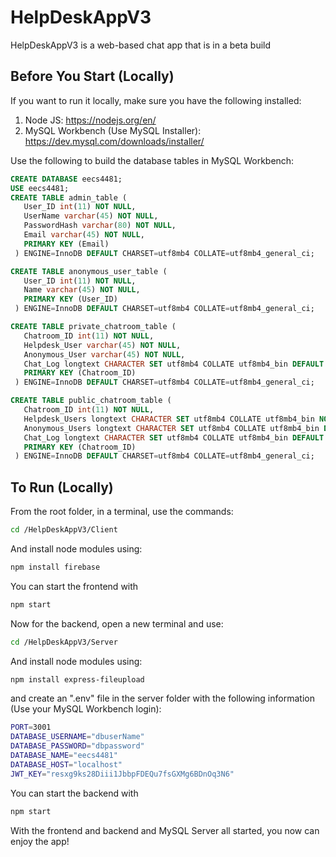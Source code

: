 # HelpDeskAppV3

HelpDeskAppV3 is a web-based chat app that is in a beta build

## Before You Start (Locally)

If you want to run it locally, make sure you have the following installed:

1. Node JS: https://nodejs.org/en/
2. MySQL Workbench (Use MySQL Installer): https://dev.mysql.com/downloads/installer/

Use the following to build the database tables in MySQL Workbench:

```SQL
CREATE DATABASE eecs4481;
USE eecs4481;
CREATE TABLE admin_table (
   User_ID int(11) NOT NULL,
   UserName varchar(45) NOT NULL,
   PasswordHash varchar(80) NOT NULL,
   Email varchar(45) NOT NULL,
   PRIMARY KEY (Email)
 ) ENGINE=InnoDB DEFAULT CHARSET=utf8mb4 COLLATE=utf8mb4_general_ci;

CREATE TABLE anonymous_user_table (
   User_ID int(11) NOT NULL,
   Name varchar(45) NOT NULL,
   PRIMARY KEY (User_ID)
 ) ENGINE=InnoDB DEFAULT CHARSET=utf8mb4 COLLATE=utf8mb4_general_ci;

CREATE TABLE private_chatroom_table (
   Chatroom_ID int(11) NOT NULL,
   Helpdesk_User varchar(45) NOT NULL,
   Anonymous_User varchar(45) NOT NULL,
   Chat_Log longtext CHARACTER SET utf8mb4 COLLATE utf8mb4_bin DEFAULT NULL CHECK (json_valid(Chat_Log)),
   PRIMARY KEY (Chatroom_ID)
 ) ENGINE=InnoDB DEFAULT CHARSET=utf8mb4 COLLATE=utf8mb4_general_ci;

CREATE TABLE public_chatroom_table (
   Chatroom_ID int(11) NOT NULL,
   Helpdesk_Users longtext CHARACTER SET utf8mb4 COLLATE utf8mb4_bin NOT NULL CHECK (json_valid(Helpdesk_Users)),
   Anonymous_Users longtext CHARACTER SET utf8mb4 COLLATE utf8mb4_bin DEFAULT NULL CHECK (json_valid(Anonymous_Users)),
   Chat_Log longtext CHARACTER SET utf8mb4 COLLATE utf8mb4_bin DEFAULT NULL CHECK (json_valid(Chat_Log)),
   PRIMARY KEY (Chatroom_ID)
 ) ENGINE=InnoDB DEFAULT CHARSET=utf8mb4 COLLATE=utf8mb4_general_ci;
 ```

 ## To Run (Locally)

 From the root folder, in a terminal, use the commands:

```bash
cd /HelpDeskAppV3/Client 
```

And install node modules using:

```bash
npm install firebase
```

You can start the frontend with
```bash
npm start
```

Now for the backend, open a new terminal and use:
```bash
cd /HelpDeskAppV3/Server 
```

And install node modules using:

```bash
npm install express-fileupload
```

and create an ".env" file in the server folder with the following information (Use your MySQL Workbench login):

```bash
PORT=3001
DATABASE_USERNAME="dbuserName"
DATABASE_PASSWORD="dbpassword"
DATABASE_NAME="eecs4481"
DATABASE_HOST="localhost"
JWT_KEY="resxg9ks28Diii1JbbpFDEQu7fsGXMg6BDnOq3N6"
```

You can start the backend with
```bash
npm start
```

With the frontend and backend and MySQL Server all started, you now can enjoy the app!